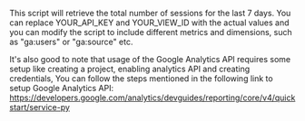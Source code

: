 This script will retrieve the total number of sessions for the last 7 days. You can replace YOUR_API_KEY and YOUR_VIEW_ID with the actual values and you can modify the script to include different metrics and dimensions, such as "ga:users" or "ga:source" etc.

It's also good to note that usage of the Google Analytics API requires some setup like creating a project, enabling analytics API and creating credentials, You can follow the steps mentioned in the following link to setup Google Analytics API: https://developers.google.com/analytics/devguides/reporting/core/v4/quickstart/service-py
